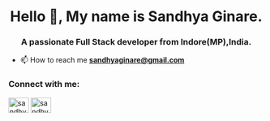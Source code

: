 <html>
<h1 align="center">Hello 👋, My name is Sandhya Ginare.</h1>
<h3 align="center">A passionate Full Stack developer from Indore(MP),India.</h3>

- 📫 How to reach me **sandhyaginare@gmail.com**

<h3 align="left">Connect with me:</h3>
<p align="left">
<a href="https://www.linkedin.com/in/sandhyaginare" target="blank"><img align="center" src="https://raw.githubusercontent.com/rahuldkjain/github-profile-readme-generator/master/src/images/icons/Social/linked-in-alt.svg" alt="sandhyaginare" height="30" width="40" /></a>
<img align="center" src="https://raw.githubusercontent.com/rahuldkjain/github-profile-readme-generator/master/src/images/icons/Social/instagram.svg" alt="sandhyaginare" height="30" width="40" /></a>
</p>
</html>
